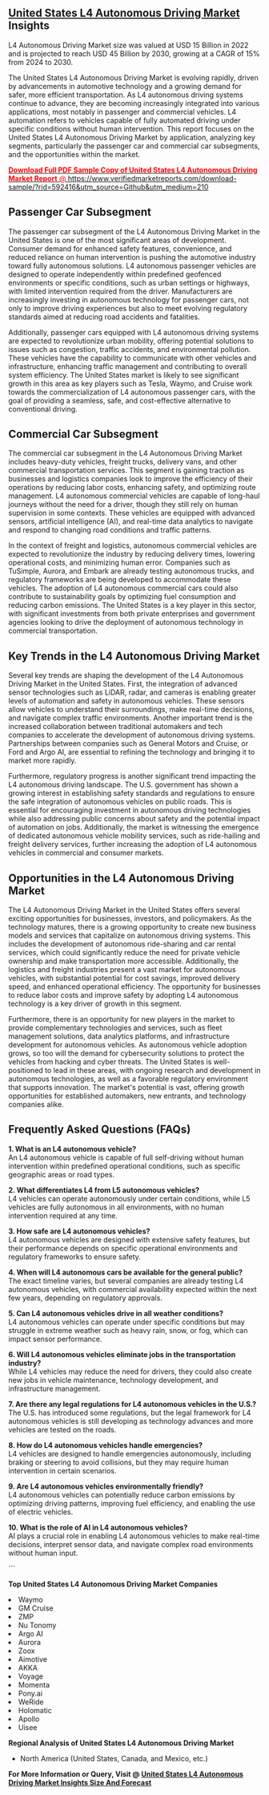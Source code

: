 <h2><a href="https://www.verifiedmarketreports.com/download-sample/?rid=592416&amp;utm_source=Github&amp;utm_medium=210" target="_blank">United States L4 Autonomous Driving Market</a> Insights</h2><p>L4 Autonomous Driving Market size was valued at USD 15 Billion in 2022 and is projected to reach USD 45 Billion by 2030, growing at a CAGR of 15% from 2024 to 2030.</p><p><p>The United States L4 Autonomous Driving Market is evolving rapidly, driven by advancements in automotive technology and a growing demand for safer, more efficient transportation. As L4 autonomous driving systems continue to advance, they are becoming increasingly integrated into various applications, most notably in passenger and commercial vehicles. L4 automation refers to vehicles capable of fully automated driving under specific conditions without human intervention. This report focuses on the United States L4 Autonomous Driving Market by application, analyzing key segments, particularly the passenger car and commercial car subsegments, and the opportunities within the market.</p><p><a href="#"><p><span class=""><span style="color: #ff0000;"><strong>Download Full PDF Sample Copy of United States L4 Autonomous Driving Market Report</strong> @ </span><a href="https://www.verifiedmarketreports.com/download-sample/?rid=592416&amp;utm_source=Github&amp;utm_medium=210" target="_blank">https://www.verifiedmarketreports.com/download-sample/?rid=592416&amp;utm_source=Github&amp;utm_medium=210</a></span></p></a></p><h2>Passenger Car Subsegment</h2><p>The passenger car subsegment of the L4 Autonomous Driving Market in the United States is one of the most significant areas of development. Consumer demand for enhanced safety features, convenience, and reduced reliance on human intervention is pushing the automotive industry toward fully autonomous solutions. L4 autonomous passenger vehicles are designed to operate independently within predefined geofenced environments or specific conditions, such as urban settings or highways, with limited intervention required from the driver. Manufacturers are increasingly investing in autonomous technology for passenger cars, not only to improve driving experiences but also to meet evolving regulatory standards aimed at reducing road accidents and fatalities.</p><p>Additionally, passenger cars equipped with L4 autonomous driving systems are expected to revolutionize urban mobility, offering potential solutions to issues such as congestion, traffic accidents, and environmental pollution. These vehicles have the capability to communicate with other vehicles and infrastructure, enhancing traffic management and contributing to overall system efficiency. The United States market is likely to see significant growth in this area as key players such as Tesla, Waymo, and Cruise work towards the commercialization of L4 autonomous passenger cars, with the goal of providing a seamless, safe, and cost-effective alternative to conventional driving.</p><h2>Commercial Car Subsegment</h2><p>The commercial car subsegment in the L4 Autonomous Driving Market includes heavy-duty vehicles, freight trucks, delivery vans, and other commercial transportation services. This segment is gaining traction as businesses and logistics companies look to improve the efficiency of their operations by reducing labor costs, enhancing safety, and optimizing route management. L4 autonomous commercial vehicles are capable of long-haul journeys without the need for a driver, though they still rely on human supervision in some contexts. These vehicles are equipped with advanced sensors, artificial intelligence (AI), and real-time data analytics to navigate and respond to changing road conditions and traffic patterns.</p><p>In the context of freight and logistics, autonomous commercial vehicles are expected to revolutionize the industry by reducing delivery times, lowering operational costs, and minimizing human error. Companies such as TuSimple, Aurora, and Embark are already testing autonomous trucks, and regulatory frameworks are being developed to accommodate these vehicles. The adoption of L4 autonomous commercial cars could also contribute to sustainability goals by optimizing fuel consumption and reducing carbon emissions. The United States is a key player in this sector, with significant investments from both private enterprises and government agencies looking to drive the deployment of autonomous technology in commercial transportation.</p><h2>Key Trends in the L4 Autonomous Driving Market</h2><p>Several key trends are shaping the development of the L4 Autonomous Driving Market in the United States. First, the integration of advanced sensor technologies such as LiDAR, radar, and cameras is enabling greater levels of automation and safety in autonomous vehicles. These sensors allow vehicles to understand their surroundings, make real-time decisions, and navigate complex traffic environments. Another important trend is the increased collaboration between traditional automakers and tech companies to accelerate the development of autonomous driving systems. Partnerships between companies such as General Motors and Cruise, or Ford and Argo AI, are essential to refining the technology and bringing it to market more rapidly.</p><p>Furthermore, regulatory progress is another significant trend impacting the L4 autonomous driving landscape. The U.S. government has shown a growing interest in establishing safety standards and regulations to ensure the safe integration of autonomous vehicles on public roads. This is essential for encouraging investment in autonomous driving technologies while also addressing public concerns about safety and the potential impact of automation on jobs. Additionally, the market is witnessing the emergence of dedicated autonomous vehicle mobility services, such as ride-hailing and freight delivery services, further increasing the adoption of L4 autonomous vehicles in commercial and consumer markets.</p><h2>Opportunities in the L4 Autonomous Driving Market</h2><p>The L4 Autonomous Driving Market in the United States offers several exciting opportunities for businesses, investors, and policymakers. As the technology matures, there is a growing opportunity to create new business models and services that capitalize on autonomous driving systems. This includes the development of autonomous ride-sharing and car rental services, which could significantly reduce the need for private vehicle ownership and make transportation more accessible. Additionally, the logistics and freight industries present a vast market for autonomous vehicles, with substantial potential for cost savings, improved delivery speed, and enhanced operational efficiency. The opportunity for businesses to reduce labor costs and improve safety by adopting L4 autonomous technology is a key driver of growth in this segment.</p><p>Furthermore, there is an opportunity for new players in the market to provide complementary technologies and services, such as fleet management solutions, data analytics platforms, and infrastructure development for autonomous vehicles. As autonomous vehicle adoption grows, so too will the demand for cybersecurity solutions to protect the vehicles from hacking and cyber threats. The United States is well-positioned to lead in these areas, with ongoing research and development in autonomous technologies, as well as a favorable regulatory environment that supports innovation. The market's potential is vast, offering growth opportunities for established automakers, new entrants, and technology companies alike.</p><h2>Frequently Asked Questions (FAQs)</h2><p><b>1. What is an L4 autonomous vehicle?</b><br>An L4 autonomous vehicle is capable of full self-driving without human intervention within predefined operational conditions, such as specific geographic areas or road types.</p><p><b>2. What differentiates L4 from L5 autonomous vehicles?</b><br>L4 vehicles can operate autonomously under certain conditions, while L5 vehicles are fully autonomous in all environments, with no human intervention required at any time.</p><p><b>3. How safe are L4 autonomous vehicles?</b><br>L4 autonomous vehicles are designed with extensive safety features, but their performance depends on specific operational environments and regulatory frameworks to ensure safety.</p><p><b>4. When will L4 autonomous cars be available for the general public?</b><br>The exact timeline varies, but several companies are already testing L4 autonomous vehicles, with commercial availability expected within the next few years, depending on regulatory approvals.</p><p><b>5. Can L4 autonomous vehicles drive in all weather conditions?</b><br>L4 autonomous vehicles can operate under specific conditions but may struggle in extreme weather such as heavy rain, snow, or fog, which can impact sensor performance.</p><p><b>6. Will L4 autonomous vehicles eliminate jobs in the transportation industry?</b><br>While L4 vehicles may reduce the need for drivers, they could also create new jobs in vehicle maintenance, technology development, and infrastructure management.</p><p><b>7. Are there any legal regulations for L4 autonomous vehicles in the U.S.?</b><br>The U.S. has introduced some regulations, but the legal framework for L4 autonomous vehicles is still developing as technology advances and more vehicles are tested on the roads.</p><p><b>8. How do L4 autonomous vehicles handle emergencies?</b><br>L4 vehicles are designed to handle emergencies autonomously, including braking or steering to avoid collisions, but they may require human intervention in certain scenarios.</p><p><b>9. Are L4 autonomous vehicles environmentally friendly?</b><br>L4 autonomous vehicles can potentially reduce carbon emissions by optimizing driving patterns, improving fuel efficiency, and enabling the use of electric vehicles.</p><p><b>10. What is the role of AI in L4 autonomous vehicles?</b><br>AI plays a crucial role in enabling L4 autonomous vehicles to make real-time decisions, interpret sensor data, and navigate complex road environments without human input.</p>```</p><p><strong>Top United States L4 Autonomous Driving Market Companies</strong></p><div data-test-id=""><p><li>Waymo</li><li> GM Cruise</li><li> ZMP</li><li> Nu Tonomy</li><li> Argo AI</li><li> Aurora</li><li> Zoox</li><li> Aimotive</li><li> AKKA</li><li> Voyage</li><li> Momenta</li><li> Pony.ai</li><li> WeRide</li><li> Holomatic</li><li> Apollo</li><li> Uisee</li></p><div><strong>Regional Analysis of&nbsp;United States L4 Autonomous Driving Market</strong></div><ul><li dir="ltr"><p dir="ltr">North America&nbsp;(United States, Canada, and Mexico, etc.)</p></li></ul><p><strong>For More Information or Query, Visit @&nbsp;</strong><strong><a href="https://www.verifiedmarketreports.com/product/l4-autonomous-driving-market/?utm_source=Github&amp;utm_medium=210" target="_blank">United States L4 Autonomous Driving Market Insights Size And Forecast</a></strong></p></div>
